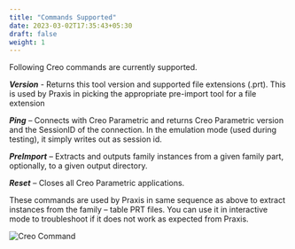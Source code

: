```yaml
---
title: "Commands Supported"
date: 2023-03-02T17:35:43+05:30
draft: false
weight: 1
---
```


Following Creo commands are currently supported.

_**Version**_ - Returns this tool version and supported file extensions (.prt). This is used by Praxis in picking the appropriate pre-import tool for a file extension

_**Ping**_ – Connects with Creo Parametric and returns Creo Parametric version and the SessionID of the connection. In the emulation mode (used during testing), it simply writes out <Emulation> as session id.

_**PreImport**_ – Extracts and outputs family instances from a given family part, optionally, to a given output directory.

_**Reset**_ – Closes all Creo Parametric applications.

These commands are used by Praxis in same sequence as above to extract instances from the family – table PRT files. You can use it in interactive mode to troubleshoot if it does not work as expected from Praxis.

![Creo Command](/images/CreoCommands.png)
